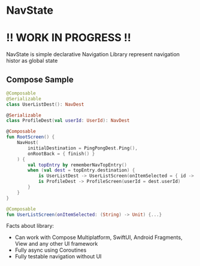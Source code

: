NavState
========

# ‼️ WORK IN PROGRESS ‼️

NavState is simple declarative Navigation Library represent navigation histor as global state

## Compose Sample
```kotlin
@Composable
@Serializable
class UserListDest(): NavDest

@Serializable
class ProfileDest(val userId: UserId): NavDest

@Composable
fun RootScreen() {
    NavHost(
        initialDestination = PingPongDest.Ping(),
        onRootBack = { finish() }
    ) {
        val topEntry by rememberNavTopEntry()
        when (val dest = topEntry.destination) {
            is UserListDest -> UserListScreen(onItemSelected = { id -> navgiator.enqueue(Forward(ProfileDest(id)))})
            is ProfileDest -> ProfileScreen(userId = dest.userId)
        }
    }
}

@Composable
fun UserListScreen(onItemSelected: (String) -> Unit) {...}
```

Facts about library:
- Can work with Compose Multiplatform, SwiftUI, Android Fragments, View and any other UI framework
- Fully async using Coroutines
- Fully testable navigation without UI
